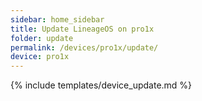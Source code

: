 ```yaml
---
sidebar: home_sidebar
title: Update LineageOS on pro1x
folder: update
permalink: /devices/pro1x/update/
device: pro1x
---
```

{% include templates/device_update.md %}
